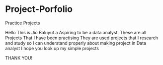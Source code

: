 # Project-Porfolio
Practice Projects

Hello This is Jio Baluyut a Aspiring to be a data analyst. These are all Projects That I have been practising 
They are used projects that I research and study so I can understand properly about making project in Data analyst
I hope you look up my simple projects 

THANK YOU!

 
